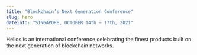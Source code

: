 ```yaml
---
title: "Blockchain’s Next Generation Conference"
slug: hero
dateinfo: "SINGAPORE, OCTOBER 14th — 17th, 2021" 
---
```


Helios is an international conference celebrating the finest products built on
the next generation of blockchain networks.
